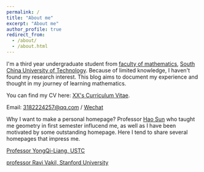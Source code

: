```yaml
---
permalink: /
title: "About me"
excerpt: "About me"
author_profile: true
redirect_from: 
  - /about/
  - /about.html
---
```


I'm a third year undergraduate student from [faculty of mathematics](https://www2.scut.edu.cn/math/), [South China University of Technology](https://www.scut.edu.cn/). Because of limited knowledge, I haven't found my research interest. This blog aims to document my experience and thought in my journey of learning mathematics.

You can find my CV here: [XX's Curriculum Vitae](../assets/Curriculum_Vitae.pdf).

Email: 3182224257@qq.com  / [Wechat](../images/wechat.jpg)







Why I want to make a personal homepage?
Professor [Hao Sun](https://www2.scut.edu.cn/math/2018/0316/c14638a440127/page.htm) who taught me geometry in first semester influcend me, as well as I have been motivated by some outstanding homepage. Here I tend to share several homepages that impress me.

[Professor YongQi-Liang, USTC](https://www2.scut.edu.cn/math/2018/0316/c14638a440127/page.htm)

[professor Ravi Vakil, Stanford University](https://math.stanford.edu/~vakil/potentialstudents.html)
